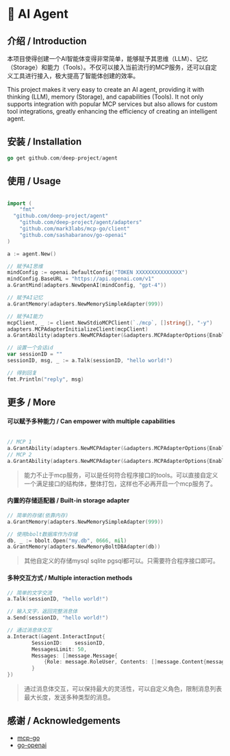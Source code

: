 # 🦉 AI Agent

## 介绍 / Introduction

本项目使得创建一个AI智能体变得非常简单，能够赋予其思维（LLM）、记忆（Storage）和能力（Tools）。不仅可以接入当前流行的MCP服务，还可以自定义工具进行接入，极大提高了智能体创建的效率。

This project makes it very easy to create an AI agent, providing it with thinking (LLM), memory (Storage), and capabilities (Tools). It not only supports integration with popular MCP services but also allows for custom tool integrations, greatly enhancing the efficiency of creating an intelligent agent.

## 安装 / Installation

```go
go get github.com/deep-project/agent
```

## 使用 / Usage
```go

import (
	"fmt"
  "github.com/deep-project/agent"
	"github.com/deep-project/agent/adapters"
	"github.com/mark3labs/mcp-go/client"
	"github.com/sashabaranov/go-openai"
)

a := agent.New()

// 赋予AI思维
mindConfig := openai.DefaultConfig("TOKEN XXXXXXXXXXXXXXX")
mindConfig.BaseURL = "https://api.openai.com/v1"
a.GrantMind(adapters.NewOpenAI(mindConfig, "gpt-4"))

// 赋予AI记忆
a.GrantMemory(adapters.NewMemorySimpleAdapter(999))

// 赋予AI能力
mcpClient, _ := client.NewStdioMCPClient(`./mcp`, []string{}, "-y")
adapters.MCPAdapterInitializeClient(mcpClient)
a.GrantAbility(adapters.NewMCPAdapter(&adapters.MCPAdapterOptions{Enable: true}, mcpClient))

// 设置一个会话id
var sessionID = ""
sessionID, msg, _ := a.Talk(sessionID, "hello world!")

// 得到回复
fmt.Println("reply", msg)
```

## 更多 / More
#### 可以赋予多种能力 / Can empower with multiple capabilities
```go

// MCP 1
a.GrantAbility(adapters.NewMCPAdapter(&adapters.MCPAdapterOptions{Enable: true}, MCP_1))
// MCP 2
a.GrantAbility(adapters.NewMCPAdapter(&adapters.MCPAdapterOptions{Enable: true}, MCP_2))

```
> 能力不止于mcp服务，可以是任何符合程序接口的tools。可以直接自定义一个满足接口的结构体，整体打包，这样也不必再开启一个mcp服务了。

#### 内置的存储适配器 / Built-in storage adapter
```go
// 简单的存储(依靠内存)
a.GrantMemory(adapters.NewMemorySimpleAdapter(999))

// 使用bbolt数据库作为存储
db, _ := bbolt.Open("my.db", 0666, nil)
a.GrantMemory(adapters.NewMemoryBoltDBAdapter(db))
```
> 其他自定义的存储mysql sqlite pgsql都可以。只需要符合程序接口即可。

#### 多种交互方式 / Multiple interaction methods
```go
// 简单的文字交流
a.Talk(sessionID, "hello world!")

// 输入文字，返回完整消息体
a.Send(sessionID, "hello world!")

// 通过消息体交互
a.Interact(&agent.InteractInput{
		SessionID:    sessionID,
		MessagesLimit: 50,
		Messages: []message.Message{
			{Role: message.RoleUser, Contents: []message.Content{message.NewMessageWithContentText("hello world!")}},
		}
})

```
> 通过消息体交互，可以保持最大的灵活性，可以自定义角色，限制消息列表最大长度，发送多种类型的消息。


## 感谢 / Acknowledgements

- [mcp-go](https://github.com/mark3labs/mcp-go) 
- [go-openai](https://github.com/sashabaranov/go-openai)